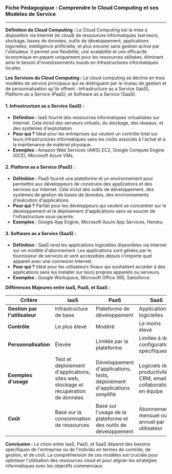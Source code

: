 ### Fiche Pédagogique : Comprendre le Cloud Computing et ses Modèles de Service

---

**Définition du Cloud Computing :**
Le Cloud Computing est la mise à disposition via Internet (le cloud) de ressources informatiques (serveurs, stockage, bases de données, outils de développement, applications logicielles, intelligence artificielle, et plus encore) sans gestion active par l'utilisateur. Il permet une flexibilité, une scalabilité et une efficacité économique en payant uniquement pour les ressources utilisées, éliminant ainsi le besoin d'investissements lourds en infrastructures informatiques locales.

**Les Services du Cloud Computing :**
Le cloud computing se décline en trois modèles de service principaux qui se distinguent par le niveau de gestion et de personnalisation qu'ils offrent : Infrastructure as a Service (IaaS), Platform as a Service (PaaS), et Software as a Service (SaaS).

#### 1. Infrastructure as a Service (IaaS) :
- **Définition :** IaaS fournit des ressources informatiques virtualisées sur Internet. Cela inclut des serveurs virtuels, du stockage, des réseaux, et des systèmes d'exploitation.
- **Pour qui ?** Idéal pour les entreprises qui veulent un contrôle total sur leurs infrastructures informatiques sans les coûts associés à l'achat et à la maintenance de matériel physique.
- **Exemples :** Amazon Web Services (AWS) EC2, Google Compute Engine (GCE), Microsoft Azure VMs.

#### 2. Platform as a Service (PaaS) :
- **Définition :** PaaS fournit une plateforme et un environnement pour permettre aux développeurs de construire des applications et des services sur Internet. Cela inclut des outils de développement, des systèmes de gestion de bases de données, des environnements d'exécution d'applications.
- **Pour qui ?** Parfait pour les développeurs qui veulent se concentrer sur le développement et le déploiement d'applications sans se soucier de l'infrastructure sous-jacente.
- **Exemples :** Google App Engine, Microsoft Azure App Services, Heroku.

#### 3. Software as a Service (SaaS) :
- **Définition :** SaaS rend les applications logicielles disponibles via Internet sur un modèle d'abonnement. Les applications sont gérées par le fournisseur de services et sont accessibles depuis n'importe quel appareil avec une connexion Internet.
- **Pour qui ?** Idéal pour les utilisateurs finaux qui souhaitent accéder à des applications sans les installer sur leurs propres appareils ou serveurs.
- **Exemples :** Google Workspace, Microsoft Office 365, Salesforce.

**Différences Majeures entre IaaS, PaaS, et SaaS :**

| Critère | IaaS | PaaS | SaaS |
|---------|------|------|------|
| **Gestion par l'utilisateur** | Infrastructure de base | Plateforme de développement | Applications logicielles |
| **Contrôle** | Le plus élevé | Modéré | Le moins élevé |
| **Personnalisation** | Élevée | Limitée par la plateforme | Limitée à des configurations spécifiques |
| **Exemples d'usage** | Test et déploiement d'applications, sites web, stockage et récupération de données | Développement d'applications, tests, déploiement d'applications simplifié | Logiciels de productivité, CRM, emails, collaboration en équipe |
| **Coût** | Basé sur la consommation de ressources | Basé sur l'usage de la plateforme et des outils de développement | Abonnement mensuel ou annuel par utilisateur |

**Conclusion :**
Le choix entre IaaS, PaaS, et SaaS dépend des besoins spécifiques de l'entreprise ou de l'individu en termes de contrôle, de gestion, et de coût. La compréhension de ces modèles est cruciale pour optimiser l'utilisation des ressources cloud et pour aligner les stratégies informatiques avec les objectifs commerciaux.
